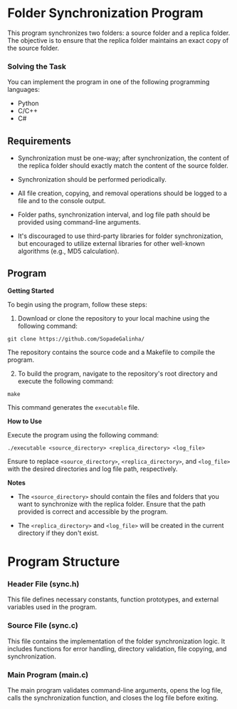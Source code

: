 # Folder Synchronization Program

This program synchronizes two folders: a source folder and a replica folder. The objective is to ensure that the replica folder maintains an exact copy of the source folder.

### Solving the Task

You can implement the program in one of the following programming languages:
- Python
- C/C++
- C#

## Requirements

- Synchronization must be one-way; after synchronization, the content of the replica folder should exactly match the content of the source folder.

- Synchronization should be performed periodically.

- All file creation, copying, and removal operations should be logged to a file and to the console output.

- Folder paths, synchronization interval, and log file path should be provided using command-line arguments.

- It's discouraged to use third-party libraries for folder synchronization, but encouraged to utilize external libraries for other well-known algorithms (e.g., MD5 calculation).

## Program

**Getting Started**

To begin using the program, follow these steps:

1. Download or clone the repository to your local machine using the following command:

```shell
git clone https://github.com/SopadeGalinha/
```

The repository contains the source code and a Makefile to compile the program.

2. To build the program, navigate to the repository's root directory and execute the following command:

```shell
make
```

This command generates the `executable` file.

**How to Use**

Execute the program using the following command:

```shell
./executable <source_directory> <replica_directory> <log_file>
```

Ensure to replace `<source_directory>`, `<replica_directory>`, and `<log_file>` with the desired directories and log file path, respectively.

**Notes**

- The `<source_directory>` should contain the files and folders that you want to synchronize with the replica folder. Ensure that the path provided is correct and accessible by the program.

- The `<replica_directory>` and `<log_file>` will be created in the current directory if they don't exist.

# Program Structure

### Header File (sync.h)

This file defines necessary constants, function prototypes, and external variables used in the program.

### Source File (sync.c)

This file contains the implementation of the folder synchronization logic. It includes functions for error handling, directory validation, file copying, and synchronization.

### Main Program (main.c)

The main program validates command-line arguments, opens the log file, calls the synchronization function, and closes the log file before exiting.
